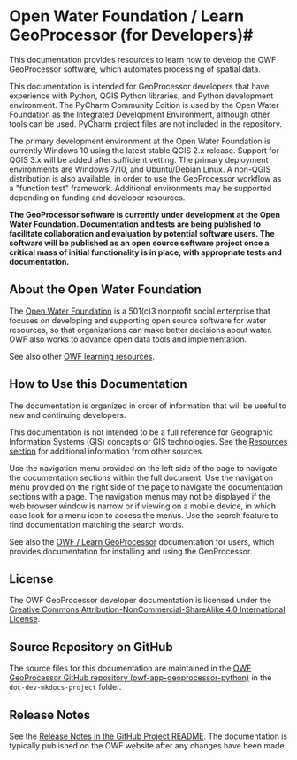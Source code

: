# Open Water Foundation / Learn GeoProcessor (for Developers)#

This documentation provides resources to learn how to develop the OWF GeoProcessor software,
which automates processing of spatial data.

This documentation is intended for GeoProcessor developers that have experience with Python,
QGIS Python libraries, and Python development environment.
The PyCharm Community Edition is used by the Open Water Foundation as the Integrated Development Environment,
although other tools can be used.
PyCharm project files are not included in the repository.

The primary development environment at the Open Water Foundation
is currently Windows 10 using the latest stable QGIS 2.x release.
Support for QGIS 3.x will be added after sufficient vetting.
The primary deployment environments are Windows 7/10, and Ubuntu/Debian Linux.
A non-QGIS distribution is also available,
in order to use the GeoProcessor workflow as a "function test" framework.
Additional environments may be supported depending on funding and developer resources.

**The GeoProcessor software is currently under development at the Open Water Foundation.
Documentation and tests are being published to facilitate collaboration and evaluation by potential software users.
The software will be published as an open source software project once a critical mass of initial functionality is
in place, with appropriate tests and documentation.**

## About the Open Water Foundation ##

The [Open Water Foundation](http://openwaterfoundation.org) is a 501(c)3 nonprofit social enterprise that focuses
on developing and supporting open source software for water resources, so that organizations can make better decisions about water.
OWF also works to advance open data tools and implementation.

See also other [OWF learning resources](http://learn.openwaterfoundation.org).

## How to Use this Documentation ##

The documentation is organized in order of information that will be useful to new and continuing developers.

This documentation is not intended to be a full reference for Geographic Information Systems (GIS) concepts or GIS technologies.
See the [Resources section](resources) for additional information from other sources.

Use the navigation menu provided on the left side of the page to navigate the documentation sections within the full document.
Use the navigation menu provided on the right side of the page to navigate the documentation sections with a page.
The navigation menus may not be displayed if the web browser window is narrow or if viewing on a mobile device,
in which case look for a menu icon to access the menus.
Use the search feature to find documentation matching the search words.

See also the [OWF / Learn GeoProcessor](http://learn.openwaterfoundation.org/owf-app-geoprocessor-python-doc-user/)
documentation for users, which provides documentation for installing and using the GeoProcessor.

## License ##

The OWF GeoProcessor developer documentation is licensed under the
[Creative Commons Attribution-NonCommercial-ShareAlike 4.0 International License](https://creativecommons.org/licenses/by-nc-sa/4.0).

## Source Repository on GitHub ##

The source files for this documentation are maintained in the [OWF GeoProcessor GitHub repository
(owf-app-geoprocessor-python)](https://github.com/OpenWaterFoundation/owf-app-geoprocessor-python/tree/master/doc-dev-mkdocs-project/)
in the `doc-dev-mkdocs-project` folder.

## Release Notes ##

See the [Release Notes in the GitHub Project README](https://github.com/OpenWaterFoundation/owf-app-geoprocessor-python/tree/master/doc-dev-mkdocs-project/README.md#release-notes).
The documentation is typically published on the OWF website after any changes have been made.
